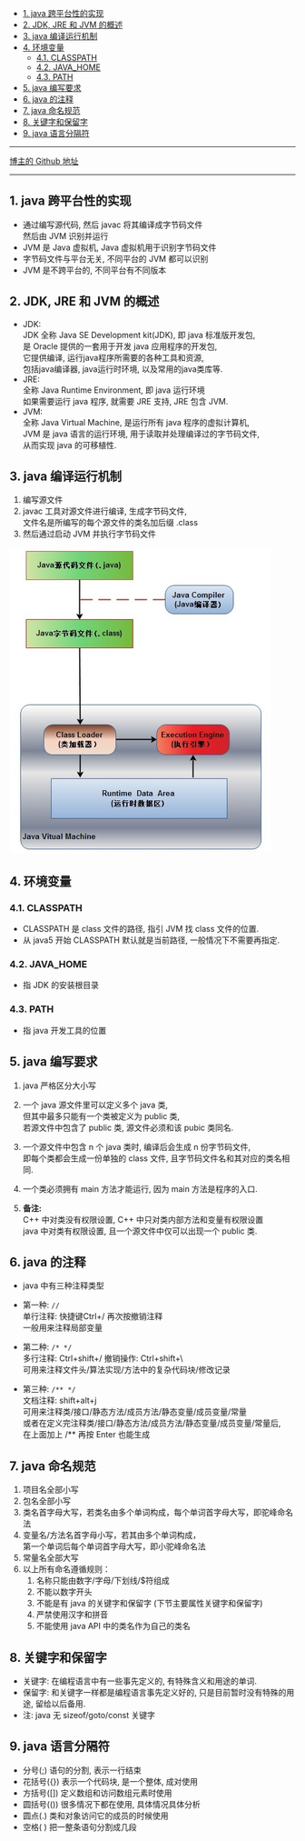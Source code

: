 <!-- TOC -->

- [1. java 跨平台性的实现](#1-java-跨平台性的实现)
- [2. JDK, JRE 和 JVM 的概述](#2-jdk-jre-和-jvm-的概述)
- [3. java 编译运行机制](#3-java-编译运行机制)
- [4. 环境变量](#4-环境变量)
  - [4.1. CLASSPATH](#41-classpath)
  - [4.2. JAVA_HOME](#42-java_home)
  - [4.3. PATH](#43-path)
- [5. java 编写要求](#5-java-编写要求)
- [6. java 的注释](#6-java-的注释)
- [7. java 命名规范](#7-java-命名规范)
- [8. 关键字和保留字](#8-关键字和保留字)
- [9. java 语言分隔符](#9-java-语言分隔符)

<!-- /TOC -->

****
[博主的 Github 地址](https://github.com/leon9dragon)
****

## 1. java 跨平台性的实现
- 通过编写源代码, 然后 javac 将其编译成字节码文件   
  然后由 JVM 识别并运行
- JVM 是 Java 虚拟机, Java 虚拟机用于识别字节码文件  
- 字节码文件与平台无关, 不同平台的 JVM 都可以识别  
- JVM 是不跨平台的, 不同平台有不同版本

## 2. JDK, JRE 和 JVM 的概述
- JDK:  
  JDK 全称 Java SE Development kit(JDK), 即 java 标准版开发包,  
  是 Oracle 提供的一套用于开发 java 应用程序的开发包,  
  它提供编译, 运行java程序所需要的各种工具和资源,  
  包括java编译器, java运行时环境, 以及常用的java类库等.
- JRE:  
  全称 Java Runtime Environment, 即 java 运行环境  
  如果需要运行 java 程序, 就需要 JRE 支持, JRE 包含 JVM.
- JVM:   
  全称 Java Virtual Machine, 是运行所有 java 程序的虚拟计算机,  
  JVM 是 java 语言的运行环境, 用于读取并处理编译过的字节码文件,     
  从而实现 java 的可移植性.

## 3. java 编译运行机制
1. 编写源文件
2. javac 工具对源文件进行编译, 生成字节码文件,  
  文件名是所编写的每个源文件的类名加后缀 .class  
3. 然后通过启动 JVM 并执行字节码文件

![pic](../../99.images/2021-04-05-00-51-43.png)

## 4. 环境变量

### 4.1. CLASSPATH
- CLASSPATH 是 class 文件的路径, 指引 JVM 找 class 文件的位置.  
- 从 java5 开始 CLASSPATH 默认就是当前路径, 一般情况下不需要再指定.

### 4.2. JAVA_HOME 
- 指 JDK 的安装根目录

### 4.3. PATH
- 指 java 开发工具的位置

## 5. java 编写要求
1. java 严格区分大小写  
   
2. 一个 java 源文件里可以定义多个 java 类,  
但其中最多只能有一个类被定义为 public 类,  
若源文件中包含了 public 类, 源文件必须和该 pubic 类同名.  

3. 一个源文件中包含 n 个 java 类时, 编译后会生成 n 份字节码文件,  
即每个类都会生成一份单独的 class 文件, 且字节码文件名和其对应的类名相同.  

4. 一个类必须拥有 main 方法才能运行, 因为 main 方法是程序的入口.  
   
5. **备注:**   
C++ 中对类没有权限设置, C++ 中只对类内部方法和变量有权限设置  
java 中对类有权限设置, 且一个源文件中仅可以出现一个 public 类.

## 6. java 的注释
- java 中有三种注释类型   
- 第一种: `//`    
单行注释: 快捷键Ctrl+/    再次按撤销注释    
一般用来注释局部变量

- 第二种: `/* */`     
多行注释: Ctrl+shift+/   撤销操作: Ctrl+shift+\   
可用来注释文件头/算法实现/方法中的复杂代码块/修改记录

- 第三种: `/** */`    
文档注释: shift+alt+j     
可用来注释类/接口/静态方法/成员方法/静态变量/成员变量/常量    
或者在定义完注释类/接口/静态方法/成员方法/静态变量/成员变量/常量后,  
在上面加上 /** 再按 Enter 也能生成   

## 7. java 命名规范
1. 项目名全部小写
2. 包名全部小写
3. 类名首字母大写，若类名由多个单词构成，每个单词首字母大写，即驼峰命名法
4. 变量名/方法名首字母小写，若其由多个单词构成，  
   第一个单词后每个单词首字母大写，即小驼峰命名法
5. 常量名全部大写
6. 以上所有命名遵循规则：  
   1. 名称只能由数字/字母/下划线/$符组成   
   2. 不能以数字开头
   3. 不能是有 java 的关键字和保留字 (下节主要属性关键字和保留字)  
   4. 严禁使用汉字和拼音
   5. 不能使用 java API 中的类名作为自己的类名

## 8. 关键字和保留字
- 关键字: 在编程语言中有一些事先定义的, 有特殊含义和用途的单词.  
- 保留字: 和关键字一样都是编程语言事先定义好的, 只是目前暂时没有特殊的用途, 留给以后备用.
- 注: java 无 sizeof/goto/const 关键字

## 9. java 语言分隔符
- 分号(;) 语句的分割, 表示一行结束
- 花括号({}) 表示一个代码块, 是一个整体, 成对使用
- 方括号([]) 定义数组和访问数组元素时使用
- 圆括号(()) 很多情况下都在使用, 具体情况具体分析
- 圆点(.) 类和对象访问它的成员的时候使用
- 空格( ) 把一整条语句分割成几段
  
